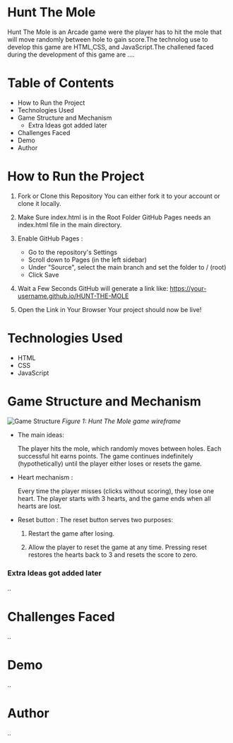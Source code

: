 # Hunt The Mole

Hunt The Mole is an Arcade game were the player has to hit the mole that will move randomly between hole to gain score.The technolog use to develop this game are HTML,CSS, and JavaScript.The challened faced during the development of this game are ....

# Table of Contents

- How to Run the Project
- Technologies Used
- Game Structure and Mechanism
  - Extra Ideas got added later
- Challenges Faced
- Demo
- Author

# How to Run the Project

1. Fork or Clone this Repository You can either fork it to your account or clone it locally.
2. Make Sure index.html is in the Root Folder GitHub Pages needs an index.html file in the main directory.
3. Enable GitHub Pages :
   - Go to the repository's Settings
   - Scroll down to Pages (in the left sidebar)
   - Under "Source", select the main branch and set the folder to / (root)
   - Click Save
4. Wait a Few Seconds GitHub will generate a link like: https://your-username.github.io/HUNT-THE-MOLE

5. Open the Link in Your Browser Your project should now be live!

# Technologies Used

- HTML
- CSS
- JavaScript

# Game Structure and Mechanism

![Game Structure](https://i.imgur.com/T4VM26g.jpeg)
_Figure 1: Hunt The Mole game wireframe_

- The main ideas:

  The player hits the mole, which randomly moves between holes. Each successful hit earns points. The game continues indefinitely (hypothetically) until the player either loses or resets the game.

- Heart mechanism :

  Every time the player misses (clicks without scoring), they lose one heart. The player starts with 3 hearts, and the game ends when all hearts are lost.

- Reset button : The reset button serves two purposes:

  1. Restart the game after losing.

  2. Allow the player to reset the game at any time.
     Pressing reset restores the hearts back to 3 and resets the score to zero.

### Extra Ideas got added later

..

<!-- Make the cursor look like a hammer that swing during hitting
Add 3 difficulties [ easy / mormal / hard ] only the speed will be increased -->

# Challenges Faced

..

<!-- Problems encountered during development and how you solved them. -->

# Demo

..

<!-- Visual preview or link to live demo. -->

# Author

..

<!-- How to reach you or link to your profile. -->
